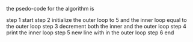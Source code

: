 the psedo-code for the algorithm is 

step 1 start 
step 2 initialize the outer loop to 5 and the inner loop equal to the outer loop 
step 3 decrement both the inner and the outer loop 
step 4 print the inner loop 
step 5 new line with in the outer loop 
step 6 end 
